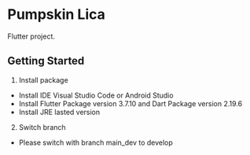 # Pumpskin Lica

Flutter project.

## Getting Started

1. Install package
- Install IDE Visual Studio Code or Android Studio
- Install Flutter Package version 3.7.10 and Dart Package version 2.19.6
- Install JRE lasted version

2. Switch branch
- Please switch with branch main_dev to develop
